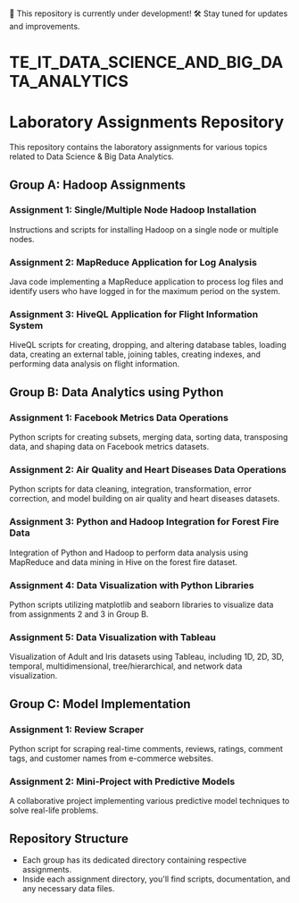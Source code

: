 🚧 This repository is currently under development! 🛠️ Stay tuned for updates and improvements.

# TE_IT_DATA_SCIENCE_AND_BIG_DATA_ANALYTICS


# Laboratory Assignments Repository

This repository contains the laboratory assignments for various topics related to Data Science & Big Data Analytics.

## Group A: Hadoop Assignments

### Assignment 1: Single/Multiple Node Hadoop Installation
Instructions and scripts for installing Hadoop on a single node or multiple nodes.

### Assignment 2: MapReduce Application for Log Analysis
Java code implementing a MapReduce application to process log files and identify users who have logged in for the maximum period on the system.

### Assignment 3: HiveQL Application for Flight Information System
HiveQL scripts for creating, dropping, and altering database tables, loading data, creating an external table, joining tables, creating indexes, and performing data analysis on flight information.

## Group B: Data Analytics using Python

### Assignment 1: Facebook Metrics Data Operations
Python scripts for creating subsets, merging data, sorting data, transposing data, and shaping data on Facebook metrics datasets.

### Assignment 2: Air Quality and Heart Diseases Data Operations
Python scripts for data cleaning, integration, transformation, error correction, and model building on air quality and heart diseases datasets.

### Assignment 3: Python and Hadoop Integration for Forest Fire Data
Integration of Python and Hadoop to perform data analysis using MapReduce and data mining in Hive on the forest fire dataset.

### Assignment 4: Data Visualization with Python Libraries
Python scripts utilizing matplotlib and seaborn libraries to visualize data from assignments 2 and 3 in Group B.

### Assignment 5: Data Visualization with Tableau
Visualization of Adult and Iris datasets using Tableau, including 1D, 2D, 3D, temporal, multidimensional, tree/hierarchical, and network data visualization.

## Group C: Model Implementation

### Assignment 1: Review Scraper
Python script for scraping real-time comments, reviews, ratings, comment tags, and customer names from e-commerce websites.

### Assignment 2: Mini-Project with Predictive Models
A collaborative project implementing various predictive model techniques to solve real-life problems.

## Repository Structure
- Each group has its dedicated directory containing respective assignments.
- Inside each assignment directory, you'll find scripts, documentation, and any necessary data files.
